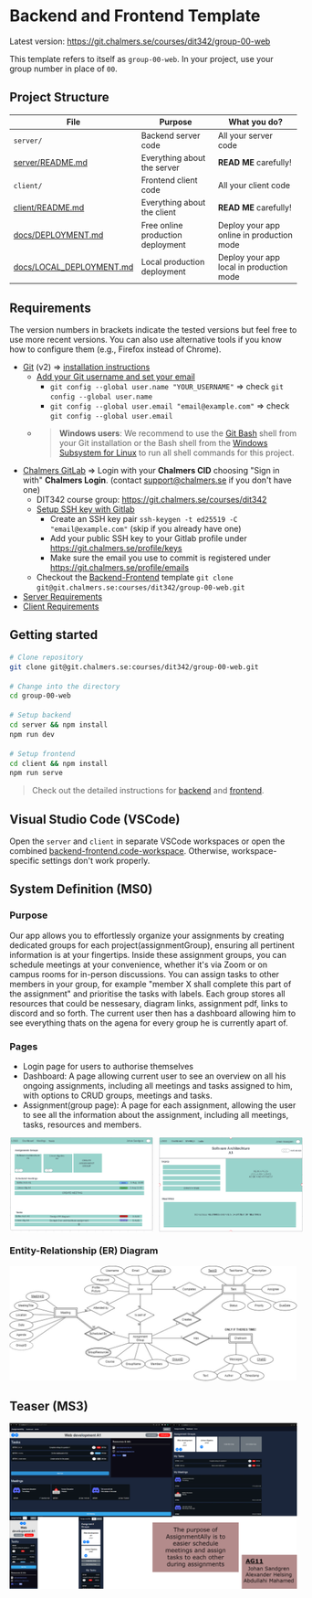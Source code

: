 # Backend and Frontend Template

Latest version: https://git.chalmers.se/courses/dit342/group-00-web

This template refers to itself as `group-00-web`. In your project, use your group number in place of `00`.

## Project Structure

| File                                                 | Purpose                           | What you do?                              |
| ---------------------------------------------------- | --------------------------------- | ----------------------------------------- |
| `server/`                                            | Backend server code               | All your server code                      |
| [server/README.md](server/README.md)                 | Everything about the server       | **READ ME** carefully!                    |
| `client/`                                            | Frontend client code              | All your client code                      |
| [client/README.md](client/README.md)                 | Everything about the client       | **READ ME** carefully!                    |
| [docs/DEPLOYMENT.md](docs/DEPLOYMENT.md)             | Free online production deployment | Deploy your app online in production mode |
| [docs/LOCAL_DEPLOYMENT.md](docs/LOCAL_DEPLOYMENT.md) | Local production deployment       | Deploy your app local in production mode  |

## Requirements

The version numbers in brackets indicate the tested versions but feel free to use more recent versions.
You can also use alternative tools if you know how to configure them (e.g., Firefox instead of Chrome).

- [Git](https://git-scm.com/) (v2) => [installation instructions](https://www.atlassian.com/git/tutorials/install-git)
  - [Add your Git username and set your email](https://docs.gitlab.com/ce/gitlab-basics/start-using-git.html#add-your-git-username-and-set-your-email)
    - `git config --global user.name "YOUR_USERNAME"` => check `git config --global user.name`
    - `git config --global user.email "email@example.com"` => check `git config --global user.email`
  - > **Windows users**: We recommend to use the [Git Bash](https://www.atlassian.com/git/tutorials/git-bash) shell from your Git installation or the Bash shell from the [Windows Subsystem for Linux](https://docs.microsoft.com/en-us/windows/wsl/install-win10) to run all shell commands for this project.
- [Chalmers GitLab](https://git.chalmers.se/) => Login with your **Chalmers CID** choosing "Sign in with" **Chalmers Login**. (contact [support@chalmers.se](mailto:support@chalmers.se) if you don't have one)
  - DIT342 course group: https://git.chalmers.se/courses/dit342
  - [Setup SSH key with Gitlab](https://docs.gitlab.com/ee/ssh/)
    - Create an SSH key pair `ssh-keygen -t ed25519 -C "email@example.com"` (skip if you already have one)
    - Add your public SSH key to your Gitlab profile under https://git.chalmers.se/profile/keys
    - Make sure the email you use to commit is registered under https://git.chalmers.se/profile/emails
  - Checkout the [Backend-Frontend](https://git.chalmers.se/courses/dit342/group-00-web) template `git clone git@git.chalmers.se:courses/dit342/group-00-web.git`
- [Server Requirements](./server/README.md#Requirements)
- [Client Requirements](./client/README.md#Requirements)

## Getting started

```bash
# Clone repository
git clone git@git.chalmers.se:courses/dit342/group-00-web.git

# Change into the directory
cd group-00-web

# Setup backend
cd server && npm install
npm run dev

# Setup frontend
cd client && npm install
npm run serve
```

> Check out the detailed instructions for [backend](./server/README.md) and [frontend](./client/README.md).

## Visual Studio Code (VSCode)

Open the `server` and `client` in separate VSCode workspaces or open the combined [backend-frontend.code-workspace](./backend-frontend.code-workspace). Otherwise, workspace-specific settings don't work properly.

## System Definition (MS0)

### Purpose

Our app allows you to effortlessly organize your assignments by creating dedicated groups for each project(assignmentGroup), ensuring all pertinent information is at your fingertips. Inside these assignment groups, you can schedule meetings at your convenience, whether it's via Zoom or on campus rooms for in-person discussions.
You can assign tasks to other members in your group, for example "member X shall complete this part of the assignment" and prioritise the tasks with labels.
Each group stores all resources that could be nessesary, diagram links, assignment pdf, links to discord and so forth.
The current user then has a dashboard allowing him to see everything thats on the agena for every group he is currently apart of.

### Pages

- Login page for users to authorise themselves
- Dashboard: A page allowing current user to see an overview on all his ongoing assignments, including all meetings and tasks assigned to him, with options to CRUD groups, meetings and tasks.
- Assignment(group page): A page for each assignment, allowing the user to see all the information about the assignment, including all meetings, tasks, resources and members.

<div style="display: flex;">
    <img src="./images/dashboard.png" alt="Image 1" style="width: 50%; margin-right: 10px;">
    <img src="./images/grouppage.png" alt="Image 2" style="width: 50%;">
</div>

### Entity-Relationship (ER) Diagram

![ER Diagram](./images/er%20v3.jpg)

## Teaser (MS3)

![Teaser](./images/imgWebProj.png)
